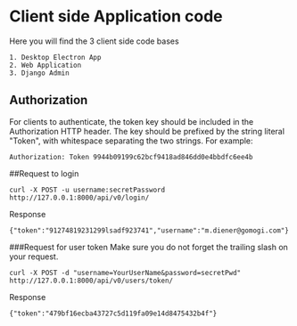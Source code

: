 # Client side Application code
Here you will find the 3 client side code bases

    1. Desktop Electron App
    2. Web Application
    3. Django Admin
    
## Authorization
For clients to authenticate, the token key should be included in the Authorization HTTP header. The key should be prefixed by the string literal "Token", with whitespace separating the two strings. For example:

    Authorization: Token 9944b09199c62bcf9418ad846dd0e4bbdfc6ee4b
    
##Request to login

    curl -X POST -u username:secretPassword http://127.0.0.1:8000/api/v0/login/
    
Response

    {"token":"91274819231299lsadf923741","username":"m.diener@gomogi.com"}
    

###Request for user token
Make sure you do not forget the trailing slash on your request.

    curl -X POST -d "username=YourUserName&password=secretPwd" http://127.0.0.1:8000/api/v0/users/token/


Response

    {"token":"479bf16ecba43727c5d119fa09e14d8475432b4f"}
    
    
